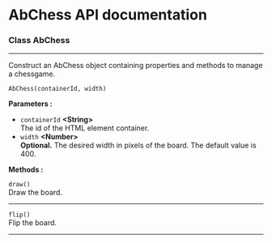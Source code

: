 # AbChess API documentation

<h3>Class AbChess</h3>
<hr>
Construct an AbChess object containing properties and methods to manage a chessgame.

<code>AbChess(containerId, width)</code>

**Parameters :**
* <code>containerId</code> **\<String\>**
<br>The id of the HTML element container.
* <code>width</code> **\<Number\>**
<br>**Optional.** The desired width in pixels of the board. The default value is 400.

**Methods :**

<code>draw()</code>
<br>Draw the board.
<hr>
<code>flip()</code>
<br>Flip the board.
<hr>
